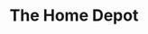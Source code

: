 ---
title: "The Home Depot"
url: /austin/the-home-depot-barbara-jordan-boulevard/
shop: doityourself
---